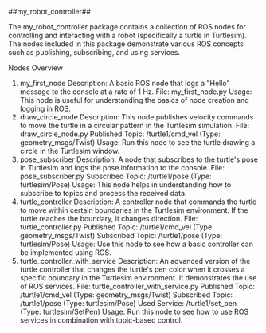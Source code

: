 ##my_robot_controller##

The my_robot_controller package contains a collection of ROS nodes for controlling and interacting with a robot (specifically a turtle in Turtlesim). The nodes included in this package demonstrate various ROS concepts such as publishing, subscribing, and using services.

Nodes Overview
1. my_first_node
Description: A basic ROS node that logs a "Hello" message to the console at a rate of 1 Hz.
File: my_first_node.py
Usage: This node is useful for understanding the basics of node creation and logging in ROS.
2. draw_circle_node
Description: This node publishes velocity commands to move the turtle in a circular pattern in the Turtlesim simulation.
File: draw_circle_node.py
Published Topic: /turtle1/cmd_vel (Type: geometry_msgs/Twist)
Usage: Run this node to see the turtle drawing a circle in the Turtlesim window.
3. pose_subscriber
Description: A node that subscribes to the turtle's pose in Turtlesim and logs the pose information to the console.
File: pose_subscriber.py
Subscribed Topic: /turtle1/pose (Type: turtlesim/Pose)
Usage: This node helps in understanding how to subscribe to topics and process the received data.
4. turtle_controller
Description: A controller node that commands the turtle to move within certain boundaries in the Turtlesim environment. If the turtle reaches the boundary, it changes direction.
File: turtle_controller.py
Published Topic: /turtle1/cmd_vel (Type: geometry_msgs/Twist)
Subscribed Topic: /turtle1/pose (Type: turtlesim/Pose)
Usage: Use this node to see how a basic controller can be implemented using ROS.
5. turtle_controller_with_service
Description: An advanced version of the turtle controller that changes the turtle's pen color when it crosses a specific boundary in the Turtlesim environment. It demonstrates the use of ROS services.
File: turtle_controller_with_service.py
Published Topic: /turtle1/cmd_vel (Type: geometry_msgs/Twist)
Subscribed Topic: /turtle1/pose (Type: turtlesim/Pose)
Used Service: /turtle1/set_pen (Type: turtlesim/SetPen)
Usage: Run this node to see how to use ROS services in combination with topic-based control.

